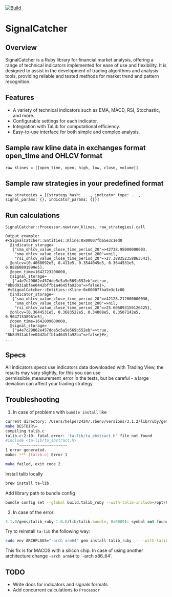 [![Build](https://github.com/VSidhArt/signal_catcher/workflows/Ruby/badge.svg)](https://github.com/VSidhArt/signal_catcher/actions)

# SignalCatcher

## Overview

SignalCatcher is a Ruby library for financial market analysis, offering a range of technical indicators implemented for ease of use and flexibility. It is designed to assist in the development of trading algorithms and analysis tools, providing reliable and tested methods for market trend and pattern recognition.

## Features

- A variety of technical indicators such as EMA, MACD, RSI, Stochastic, and more.
- Configurable settings for each indicator.
- Integration with TaLib for computational efficiency.
- Easy-to-use interface for both simple and complex analysis.


## Sample raw kline data in exchanges format open_time and OHLCV format
```
raw_klines = [[open_time, open, high, low, close, volume]]
```

## Sample raw strategies in your predefined format
```
raw_strategies = [{strategy_hash: ..., indicator_type: ..., signal_params: {}, indicator_params: {}}]
```

## Run calculations
```
SignalCatcher::Processor.new(raw_klines, raw_strategies).call
```

```
Output example:
#<SignalCatcher::Entities::Kline:0x00007fba5e3c1ed0
  @indicator_storage=
   {"sma_ohlcv_value_close_time_period_20"=>42738.95000000003,
    "sma_ohlcv_value_close_time_period_200"=>nil,
    "rsi_ohlcv_value_close_time_period_20"=>27.388352358863543},
  @ohlcv=[0.4068092e5, 0.411e5, 0.3544045e5, 0.3644531e5, 0.88860891999e5],
  @open_time=1642723200000,
  @signal_storage=
   {"a4e7c29862e457dde5c5a5e569b552eb"=>true, "8b8d931abfee0442bffb1a4645fa92ba"=>false}>,
 #<SignalCatcher::Entities::Kline:0x00007fba5e3c1c00
  @indicator_storage=
   {"sma_ohlcv_value_close_time_period_20"=>42128.212000000036,
    "sma_ohlcv_value_close_time_period_200"=>nil,
    "rsi_ohlcv_value_close_time_period_20"=>25.606893150126425},
  @ohlcv=[0.3644531e5, 0.3683522e5, 0.34008e5, 0.3507142e5, 0.90471338961e5],
  @open_time=1642809600000,
  @signal_storage=
   {"a4e7c29862e457dde5c5a5e569b552eb"=>true, "8b8d931abfee0442bffb1a4645fa92ba"=>false}#>,
...
```

## Specs
All indicators specs use indicators data downloaded with Trading View, the results may vary slightly, for this you can use permissible_measurement_error in the tests, but be careful - a large deviation can affect your trading strategy.


## Troubleshooting

1. In case of problems with `bundle install` like
```bash
current directory: /Users/helper2424/.rbenv/versions/3.1.2/lib/ruby/gems/3.1.0/gems/talib_ruby-1.0.6/ext/talib
make DESTDIR\=
compiling talib.c
talib.c:2:10: fatal error: 'ta-lib/ta_abstract.h' file not found
#include <ta-lib/ta_abstract.h>
	 ^~~~~~~~~~~~~~~~~~~~~~
1 error generated.
make: *** [talib.o] Error 1

make failed, exit code 2
```

Install talib locally
```bash
brew install ta-lib
```

Add library path to bundle config
```bash
bundle config set --global build.talib_ruby --with-talib-include=/opt/homebrew/Cellar/ta-lib/0.4.0/include
```

2. In case of the error:
```ruby
3.1.0/gems/talib_ruby-1.0.6/lib/talib.bundle, 0x0009): symbol not found in flat namespace '_TA_CallFunc' - /Users/helper2424/.rbenv/versions/3.1.2/lib/ruby/gems/3.1.0/gems/talib_ruby-1.0.6/lib/talib.bundle
```

Try to reinstall `ta-lib` the following way:
```bash
sudo env ARCHFLAGS="-arch arm64" gem install talib_ruby -- --with-talib-include="$(brew --prefix ta-lib)/include"  --with-talib-lib="$(brew --prefix ta-lib)/lib"
```

This fix is for MACOS with a silicon chip. In case of using another architecture change `-arch arm64` to `-arch x86_64'.

## TODO
- Write docs for indicators and signals formats
- Add concurrent calculations to `Processor`